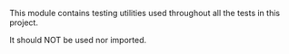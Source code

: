 This module contains testing utilities used throughout all the tests in this project.

It should NOT be used nor imported.